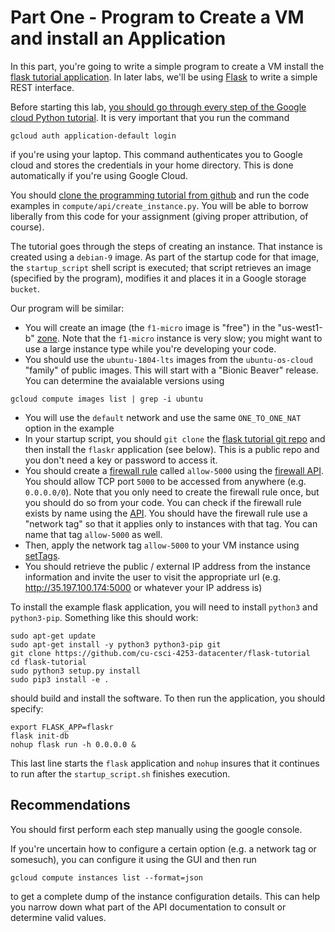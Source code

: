 # Part One - Program to Create a VM and install an Application

In this part, you're going to write a simple program to create a VM install the [flask tutorial application](https://github.com/cu-csci-4253-datacenter/flask-tutorial). In later labs, we'll be using [Flask](https://palletsprojects.com/p/flask/) to write a simple REST interface.

Before starting this lab, [you should go through every step of the Google cloud Python tutorial](https://cloud.google.com/compute/docs/tutorials/python-guide). It is very important that you run the command
```
gcloud auth application-default login
```
if you're using your laptop. This command authenticates you to Google cloud and stores the credentials in your home directory. This is done automatically if you're using Google Cloud.

You should [clone the programming tutorial from github](https://github.com/GoogleCloudPlatform/python-docs-samples) and run the code examples in `compute/api/create_instance.py`. You will be able to borrow liberally from this code for your assignment (giving proper attribution, of course).

The tutorial goes through the steps of creating an instance. That instance is created using a `debian-9` image. As part of the startup code for that image, the `startup_script` shell script is executed; that script retrieves an image (specified by the program), modifies it and places it in a Google storage `bucket`.

Our program will be similar:
* You will create an image (the `f1-micro` image is "free") in the "us-west1-b" [zone](https://cloud.google.com/compute/docs/regions-zones/). Note that the `f1-micro` instance is very slow; you might want to use a large instance type while you're developing your code.
* You should use the `ubuntu-1804-lts` images from the `ubuntu-os-cloud` "family" of public images. This will start with a "Bionic Beaver" release. You can determine the avaialable versions using
```
gcloud compute images list | grep -i ubuntu
```
* You will use the `default` network and use the same `ONE_TO_ONE_NAT` option in the example
* In your startup script, you should `git clone` the [flask tutorial git repo](https://github.com/cu-csci-4253-datacenter/flask-tutorial) and then install the `flaskr` application (see below). This is a public repo and you don't need a key or password to access it.
* You should create a [firewall rule](https://cloud.google.com/vpc/docs/firewalls) called `allow-5000` using the [firewall API](https://cloud.google.com/compute/docs/reference/rest/v1/firewalls). You should allow TCP port `5000` to be accessed from anywhere (e.g. `0.0.0.0/0`). Note that you only need to create the firewall rule once, but you should do so from your code. You can check if the firewall rule exists by name using the [API](https://cloud.google.com/compute/docs/reference/rest/v1/firewalls/list). You should have the firewall rule use a "network tag" so that it applies only to instances with that tag. You can name that tag `allow-5000` as well.
* Then, apply the network tag `allow-5000` to your VM instance using [setTags](https://cloud.google.com/compute/docs/reference/rest/v1/instances/setTags).
* You should retrieve the public / external IP address from the instance information and invite the user to visit the appropriate url (e.g. http://35.197.100.174:5000 or whatever your IP address is)

To install the example flask application, you will need to install `python3` and `python3-pip`. Something like this should work:
```
sudo apt-get update
sudo apt-get install -y python3 python3-pip git
git clone https://github.com/cu-csci-4253-datacenter/flask-tutorial
cd flask-tutorial
sudo python3 setup.py install
sudo pip3 install -e .
```
should build and install the software. To then run the application, you should specify:
```
export FLASK_APP=flaskr
flask init-db
nohup flask run -h 0.0.0.0 &
```
This last line starts the `flask` application and `nohup` insures that it continues to run after the `startup_script.sh` finishes execution.

## Recommendations

You should first perform each step manually using the google console.

If you're uncertain how to configure a certain option (e.g. a network tag or somesuch), you can configure it using the GUI and then run
```
gcloud compute instances list --format=json
```
to get a complete dump of the instance configuration details. This can help you narrow down what part of the API documentation to consult or determine valid values.
